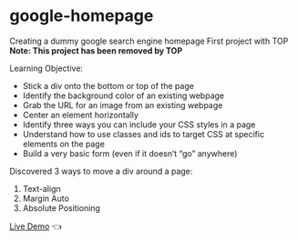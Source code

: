 # google-homepage
Creating a dummy google search engine homepage
First project with TOP **Note: This project has been removed by TOP**

Learning Objective:

- Stick a div onto the bottom or top of the page
- Identify the background color of an existing webpage
- Grab the URL for an image from an existing webpage
- Center an element horizontally
- Identify three ways you can include your CSS styles in a page
- Understand how to use classes and ids to target CSS at specific elements on the page
- Build a very basic form (even if it doesn’t “go” anywhere)

Discovered 3 ways to move a div around a page:
1. Text-align 
2. Margin Auto 
3. Absolute Positioning

[Live Demo](https://yuxuanx1e.github.io/odin-google-homepage/) :point_left:

